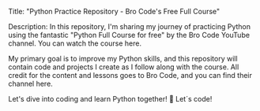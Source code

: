 Title: "Python Practice Repository - Bro Code's Free Full Course"

Description:
In this repository, I'm sharing my journey of practicing Python using the fantastic "Python Full Course for free" by the Bro Code YouTube channel. You can watch the course here.

My primary goal is to improve my Python skills, and this repository will contain code and projects I create as I follow along with the course. All credit for the content and lessons goes to Bro Code, and you can find their channel here.

Let's dive into coding and learn Python together! 🐍
Let´s code!
